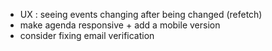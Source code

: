 - UX : seeing events changing after being changed (refetch)
- make agenda responsive + add a mobile version
- consider fixing email verification